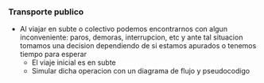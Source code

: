 ### Transporte publico

- Al viajar en subte o colectivo podemos encontrarnos con algun inconveniente: paros, demoras, interrupcion, etc y ante tal situacion tomamos una decision dependiendo de si estamos apurados o tenemos tiempo para esperar
    - El viaje inicial es en subte
    - Simular dicha operacion con un diagrama de flujo y pseudocodigo